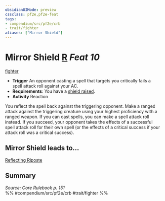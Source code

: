```yaml
---
obsidianUIMode: preview
cssclass: pf2e,pf2e-feat
tags:
- compendium/src/pf2e/crb
- trait/fighter
aliases: ["Mirror Shield"]
---
```

# Mirror Shield  [R](../../rules/core-rulebook/chapter-9-playing-the-game.md#Actions "Reaction") *Feat 10*  
[fighter](../../rules/traits/fighter.md)  

- **Trigger** An opponent casting a spell that targets you critically fails a spell attack roll against your AC.
- **Requirements**: You have a [shield raised](../../rules/actions/raise-a-shield.md).
- **Activity** Reaction

You reflect the spell back against the triggering opponent. Make a ranged attack against the triggering creature using your highest proficiency with a ranged weapon. If you can cast spells, you can make a spell attack roll instead. If you succeed, your opponent takes the effects of a successful spell attack roll for their own spell (or the effects of a critical success if your attack roll was a critical success).

## Mirror Shield leads to...

[Reflecting Riposte](reflecting-riposte-ec6.md)

## Summary

*Source: Core Rulebook p. 151*  
%% #compendium/src/pf2e/crb #trait/fighter %%
